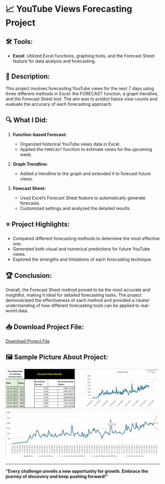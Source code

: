 # 📈 YouTube Views Forecasting Project

## 🛠 Tools:
- **Excel**: Utilized Excel functions, graphing tools, and the Forecast Sheet feature for data analysis and forecasting.

## 📜 Description:
This project involves forecasting YouTube views for the next 7 days using three different methods in Excel: the FORECAST function, a graph trendline, and the Forecast Sheet tool. The aim was to predict future view counts and evaluate the accuracy of each forecasting approach.

## 🔍 What I Did:
1. **Function-based Forecast:**
   - Organized historical YouTube views data in Excel.
   - Applied the `FORECAST` function to estimate views for the upcoming week.

2. **Graph Trendline:**
   - Added a trendline to the graph and extended it to forecast future views.

3. **Forecast Sheet:**
   - Used Excel’s Forecast Sheet feature to automatically generate forecasts.
   - Customized settings and analyzed the detailed results.

## ⭐ Project Highlights:
- Compared different forecasting methods to determine the most effective one.
- Generated both visual and numerical predictions for future YouTube views.
- Explored the strengths and limitations of each forecasting technique.

## 🏆 Conclusion:
Overall, the Forecast Sheet method proved to be the most accurate and insightful, making it ideal for detailed forecasting tasks. The project demonstrated the effectiveness of each method and provided a clearer understanding of how different forecasting tools can be applied to real-world data.

## 📥 Download Project File:
[Download Project File](https://github.com/Bhushan148/Forecasting-in-Excel/blob/main/YT%20Views%20Forecasting%20Excel.xlsx)

## 🖼️ Sample Picture About Project:
![Sample Picture](https://github.com/Bhushan148/Forecasting-in-Excel/blob/main/Other%20Resources/Page%201.png)


---

**"Every challenge unveils a new opportunity for growth. Embrace the journey of discovery and keep pushing forward!"**
